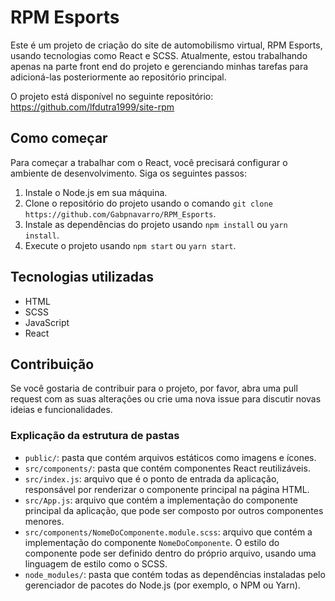 <h1>RPM Esports</h1>

<p>Este é um projeto de criação do site de automobilismo virtual, RPM Esports, usando tecnologias como React e SCSS. Atualmente, estou trabalhando apenas na parte front end do projeto e gerenciando minhas tarefas para adicioná-las posteriormente ao repositório principal.</p>

<p>O projeto está disponível no seguinte repositório: <a href="https://github.com/lfdutra1999/site-rpm">https://github.com/lfdutra1999/site-rpm</a></p>

<h2>Como começar</h2>

<p>Para começar a trabalhar com o React, você precisará configurar o ambiente de desenvolvimento. Siga os seguintes passos:</p>

<ol>
	<li>Instale o Node.js em sua máquina.</li>
	<li>Clone o repositório do projeto usando o comando <code>git clone https://github.com/Gabpnavarro/RPM_Esports</code>.</li>
	<li>Instale as dependências do projeto usando <code>npm install</code> ou <code>yarn install</code>.</li>
	<li>Execute o projeto usando <code>npm start</code> ou <code>yarn start</code>.</li>
</ol>

<h2>Tecnologias utilizadas</h2>

<ul>
	<li>HTML</li>
	<li>SCSS</li>
	<li>JavaScript</li>
  <li>React</li>
</ul>

<h2>Contribuição</h2>

<p>Se você gostaria de contribuir para o projeto, por favor, abra uma pull request com as suas alterações ou crie uma nova issue para discutir novas ideias e funcionalidades.</p>

<h3>Explicação da estrutura de pastas</h3>

<ul>
	<li><code>public/</code>: pasta que contém arquivos estáticos como imagens e ícones.</li>
	<li><code>src/components/</code>: pasta que contém componentes React reutilizáveis.</li>
	<li><code>src/index.js</code>: arquivo que é o ponto de entrada da aplicação, responsável por renderizar o componente principal na página HTML.</li>
	<li><code>src/App.js</code>: arquivo que contém a implementação do componente principal da aplicação, que pode ser composto por outros componentes menores.</li>
	<li><code>src/components/NomeDoComponente.module.scss</code>: arquivo que contém a implementação do componente <code>NomeDoComponente</code>. O estilo do componente pode ser definido dentro do próprio arquivo, usando uma linguagem de estilo como o SCSS.</li>
	<li><code>node_modules/</code>: pasta que contém todas as dependências instaladas pelo gerenciador de pacotes do Node.js (por exemplo, o NPM ou Yarn).</li>
</ul>

